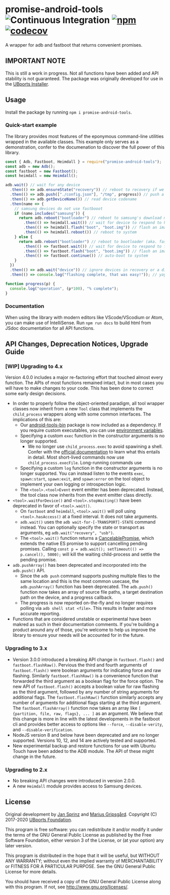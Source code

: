 # promise-android-tools ![Continuous Integration](https://github.com/ubports/promise-android-tools/workflows/Continuous%20Integration/badge.svg) [![npm](https://img.shields.io/npm/v/promise-android-tools)](https://www.npmjs.com/package/promise-android-tools) [![codecov](https://codecov.io/gh/ubports/promise-android-tools/branch/master/graph/badge.svg?token=cEneFUUbgt)](https://codecov.io/gh/ubports/promise-android-tools/)

A wrapper for adb and fastboot that returns convenient promises.

## IMPORTANT NOTE

This is still a work in progress. Not all functions have been added and API stability is not guaranteed. The package was originally developed for use in the [UBports Installer](https://devices.ubuntu-touch.io/installer/).

## Usage

Install the package by running `npm i promise-android-tools`.

### Quick-start example

The library provides most features of the eponymous command-line utilities wrapped in the available classes. This example only serves as a demonstration, confer to the documenation to discover the full power of this library.

```javascript
const { Adb, Fastboot, Heimdall } = require("promise-android-tools");
const adb = new Adb();
const fastboot = new Fastboot();
const heimdall = new Heimdall();

adb.wait() // wait for any device
  .then(() => adb.ensureState("recovery")) // reboot to recovery if we have to
  .then(() => adb.push(["./config.json"], "/tmp", progress)) // push a config file to the device
  .then(() => adb.getDeviceName()) // read device codename
  .then(name => {
    // samsung devices do not use fastbooot
    if (name.includes("samsung")) {
      return adb.reboot("bootloader") // reboot to samsung's download mode
        .then(() => heimdall.wait()) // wait for device to respond to heimdall
        .then(() => heimdall.flash("boot", "boot.img")) // flash an image to a partition
        .then(() => heimdall.reboot()) // reboot to system
    } else {
      return adb.reboot("bootloader") // reboot to bootloader (aka. fastboot mode)
        .then(() => fastboot.wait()) // wait for device to respond to fastboot commands
        .then(() => fastboot.flash("boot", "boot.img")) // flash an image
        .then(() => fastboot.continue()) // auto-boot to system
    }
  })
  .then(() => adb.wait("device")) // ignore devices in recovery or a different mode
  .then(() => console.log("flashing complete, that was easy!")); // yay

function progress(p) {
  console.log("operation", (p*100), "% complete");
}
```

### Documentation

When using the library with modern editors like VScode/VScodium or Atom, you can make use of IntelliSense. Run `npm run docs` to build html from JSdoc documentation for all API functions.

## API Changes, Deprecation Notices, Upgrade Guide

### [WIP] Upgrading to 4.x

Version 4.0.0 includes a major re-factoring effort that touched almost every function. The APIs of most functions remained intact, but in most cases you will have to make changes to your code. This has been done to correct some early design decisions.

- In order to properly follow the object-oriented paradigm, all tool wrapper classes now inherit from a new `Tool` class that implements the `child_process` wrappers along with some common interfaces. The implications of this are:
  - Our [android-tools-bin](https://www.npmjs.com/package/android-tools-bin) package is now included as a dependency. If you require custom executables, you can use [environment variables](https://www.npmjs.com/package/android-tools-bin#requesting-native-tools-using-environment-variables).
  - Specifying a custom `exec` function in the constructor arguments is no longer supported.
    - We no longer use `child_process.exec` to avoid spawining a shell. Confer with the [official documentation](https://nodejs.org/api/child_process.html) to learn what this entails in detail. Most short-lived commands now use `child_process.execFile`. Long-running commands use
  - Specifying a custom `log` function in the constructor arguments is no longer supported. You can instead listen to the events `exec`, `spawn:start`, `spawn:exit`, and `spawn:error` on the tool object to implement your own logging or introspection logic.
  - The `<tool>.<tool>Event` event emitter has been deprecated. Instead, the tool class now inherits from the event emitter class directly.
- `<tool>.waitForDevice()` and `<tool>.stopWaiting()` have been deprecated in favor of `<tool>.wait()`.
  - On `fastboot` and `heimdall`, `<tool>.wait()` will poll using `<tool>.hasAccess()` at a fixed interval. It does not take arguments.
  - `adb.wait()` uses the `adb wait-for-[-TRANSPORT]-STATE` command instead. You can optionally specify the state or transport as arguments, eg `adb.wait("recovery", "usb")`.
  - The `<tool>.wait()` function returns a [CancelablePromise](https://github.com/alkemics/CancelablePromise), which extends the native ES promise to support cancelling pending promises. Calling `const p = adb.wait(); setTimeout(() => p.cancel(), 5000);` will kill the waiting child-process and settle the pending promise.
- `adb.pushArray()` has been deprecated and incorporated into the `adb.push()` API.
  - Since the `adb push` command supports pushing multiple files to the same location and this is the most common usecase, the `adb.pushArray()` function has been deprecated. The `adb.push()` function now takes an array of source file paths, a target destination path on the device, and a progress callback.
  - The progress is now reported on-the-fly and no longer requires polling via `adb shell stat <file>`. This results in faster and more accurate reporting.
- Functions that are considered unstable or experimental have been makred as such in their documentation comments. If you're building a product around any of those, you're welcome to help us improve the library to ensure your needs will be accounted for in the future.


### Upgrading to 3.x

- Version 3.0.0 introduced a breaking API change in `fastboot.flash()` and `fastboot.flashRaw()`. Pervious the third and fourth arguments of `fastboot.flash()` were boolean arguments for indicating force and raw flashing. Similarly `fastboot.flashRaw()` is a convenience function that forwarded the third argument as a boolean flag for the force option. The new API of `fastboot.flash()` accepts a boolean value for raw flashing as the third argument, followed by any number of string arguments for additional flags. The `fastboot.flashRaw()` function similarly accepts any number of arguments for additional flags starting at the third argument. The `fastboot.flashArray()` function now takes an array like `[ {partition, file, raw, flags}, ... ]` as an argument. We believe that this change is more in line with the latest developments in the fastboot cli and provides better access to options like `--force`, `--disable-verity`, and `--disable-verification`.
- NodeJS version 8 and below have been deprecated and are no longer supported. Versions 10, 12, and 14 are actively tested and supported.
- New experimental backup and restore functions for use with Ubuntu Touch have been added to the ADB module. The API of these might change in the future.

### Upgrading to 2.x

- No breaking API changes were introduced in version 2.0.0.
- A new `Heimdall` module provides access to Samsung devices.

## License

Original development by [Jan Sprinz](https://spri.nz) and [Marius Gripsgård](http://mariogrip.com/). Copyright (C) 2017-2020 [UBports Foundation](https://ubports.com).

This program is free software: you can redistribute it and/or modify it under the terms of the GNU General Public License as published by the Free Software Foundation, either version 3 of the License, or (at your option) any later version.

This program is distributed in the hope that it will be useful, but WITHOUT ANY WARRANTY; without even the implied warranty of MERCHANTABILITY or FITNESS FOR A PARTICULAR PURPOSE.  See the GNU General Public License for more details.

You should have received a copy of the GNU General Public License along with this program.  If not, see <http://www.gnu.org/licenses/>.
